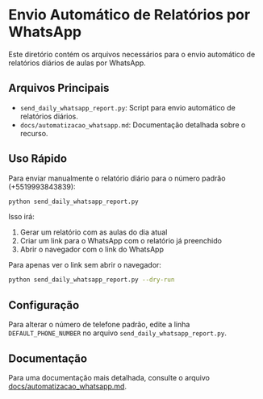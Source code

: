 # Envio Automático de Relatórios por WhatsApp

Este diretório contém os arquivos necessários para o envio automático de relatórios diários de aulas por WhatsApp.

## Arquivos Principais

- `send_daily_whatsapp_report.py`: Script para envio automático de relatórios diários.
- `docs/automatizacao_whatsapp.md`: Documentação detalhada sobre o recurso.

## Uso Rápido

Para enviar manualmente o relatório diário para o número padrão (+5519993843839):

```bash
python send_daily_whatsapp_report.py
```

Isso irá:
1. Gerar um relatório com as aulas do dia atual
2. Criar um link para o WhatsApp com o relatório já preenchido
3. Abrir o navegador com o link do WhatsApp

Para apenas ver o link sem abrir o navegador:

```bash
python send_daily_whatsapp_report.py --dry-run
```

## Configuração

Para alterar o número de telefone padrão, edite a linha `DEFAULT_PHONE_NUMBER` no arquivo `send_daily_whatsapp_report.py`.

## Documentação

Para uma documentação mais detalhada, consulte o arquivo [docs/automatizacao_whatsapp.md](docs/automatizacao_whatsapp.md).
